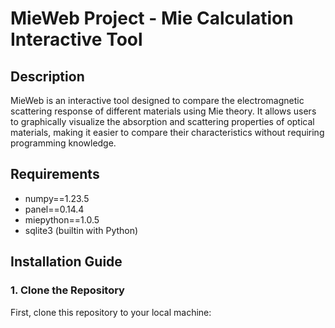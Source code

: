 # MieWeb Project - Mie Calculation Interactive Tool

## Description

MieWeb is an interactive tool designed to compare the electromagnetic scattering response of different materials using Mie theory. It allows users to graphically visualize the absorption and scattering properties of optical materials, making it easier to compare their characteristics without requiring programming knowledge.


## Requirements

- numpy==1.23.5
- panel==0.14.4
- miepython==1.0.5
- sqlite3 (builtin with Python)


## Installation Guide

### 1. Clone the Repository

First, clone this repository to your local machine:


